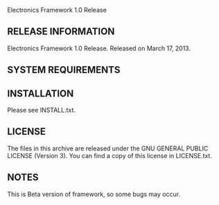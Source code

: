 Electronics Framework 1.0 Release

RELEASE INFORMATION
---------------
Electronics Framework 1.0 Release.
Released on March 17, 2013.

SYSTEM REQUIREMENTS
-------------------


INSTALLATION
------------

Please see INSTALL.txt.

LICENSE
-------

The files in this archive are released under the GNU GENERAL PUBLIC LICENSE (Version 3).
You can find a copy of this license in LICENSE.txt.

NOTES
-----

This is Beta version of framework, so some bugs may occur.